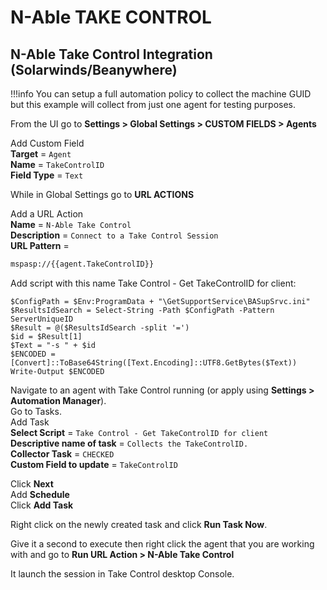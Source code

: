 #  N-Able TAKE CONTROL

## N-Able Take Control Integration (Solarwinds/Beanywhere)

!!!info
     You can setup a full automation policy to collect the machine GUID but this example will collect from just one agent for testing purposes.

From the UI go to **Settings > Global Settings > CUSTOM FIELDS > Agents**

Add Custom Field</br>
**Target** = `Agent`</br>
**Name** = `TakeControlID`</br>
**Field Type** = `Text`</br>

While in Global Settings go to **URL ACTIONS**

Add a URL Action</br>
**Name** = `N-Able Take Control`</br>
**Description** = `Connect to a Take Control Session`</br>
**URL Pattern** =

```html
mspasp://{{agent.TakeControlID}}
```
Add script with this name Take Control - Get TakeControlID for client:</br>
```
$ConfigPath = $Env:ProgramData + "\GetSupportService\BASupSrvc.ini"
$ResultsIdSearch = Select-String -Path $ConfigPath -Pattern ServerUniqueID
$Result = @($ResultsIdSearch -split '=')
$id = $Result[1]
$Text = "-s " + $id
$ENCODED = [Convert]::ToBase64String([Text.Encoding]::UTF8.GetBytes($Text))
Write-Output $ENCODED

```

Navigate to an agent with Take Control running (or apply using **Settings > Automation Manager**).</br>
Go to Tasks.</br>
Add Task</br>
**Select Script** = `Take Control - Get TakeControlID for client`</br>
**Descriptive name of task** = `Collects the TakeControlID.`</br>
**Collector Task** = `CHECKED`</br>
**Custom Field to update** = `TakeControlID`</br>

Click **Next**</br>
Add **Schedule**</br>
Click **Add Task**

Right click on the newly created task and click **Run Task Now**.

Give it a second to execute then right click the agent that you are working with and go to **Run URL Action > N-Able Take Control**

It launch the session in Take Control desktop Console.
